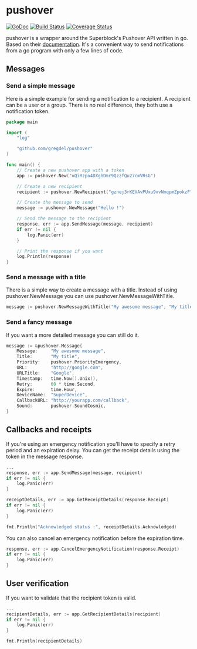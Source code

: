 pushover
=========

[![GoDoc](https://godoc.org/github.com/golang/gddo?status.svg)](http://godoc.org/github.com/gregdel/pushover)
[![Build Status](https://travis-ci.org/gregdel/pushover.svg?branch=master)](https://travis-ci.org/gregdel/pushover)
[![Coverage Status](https://coveralls.io/repos/gregdel/pushover/badge.svg?branch=master&service=github)](https://coveralls.io/github/gregdel/pushover?branch=master)

pushover is a wrapper around the Superblock's Pushover API written in go.
Based on their [documentation](https://pushover.net/api). It's a convenient way to send notifications from a go program with only a few lines of code.

## Messages

### Send a simple message

Here is a simple example for sending a notification to a recipient. A recipient can be a user or a group. There is no real difference, they both use a notification token.

```go
package main

import (
    "log"

    "github.com/gregdel/pushover"
)

func main() {
    // Create a new pushover app with a token
    app := pushover.New("uQiRzpo4DXghDmr9QzzfQu27cmVRsG")

    // Create a new recipient
    recipient := pushover.NewRecipient("gznej3rKEVAvPUxu9vvNnqpmZpokzF")

    // Create the message to send
    message := pushover.NewMessage("Hello !")

    // Send the message to the recipient
    response, err := app.SendMessage(message, recipient)
    if err != nil {
        log.Panic(err)
    }

    // Print the response if you want
    log.Println(response)
}
```

### Send a message with a title

There is a simple way to create a message with a title. Instead of using pushover.NewMessage you can use pushover.NewMessageWithTitle.

```go
message := pushover.NewMessageWithTitle("My awesome message", "My title")
```

### Send a fancy message

If you want a more detailed message you can still do it.

```go
message := &pushover.Message{
    Message:     "My awesome message",
    Title:       "My title",
    Priority:    pushover.PriorityEmergency,
    URL:         "http://google.com",
    URLTitle:    "Google",
    Timestamp:   time.Now().Unix(),
    Retry:       60 * time.Second,
    Expire:      time.Hour,
    DeviceName:  "SuperDevice",
    CallbackURL: "http://yourapp.com/callback",
    Sound:       pushover.SoundCosmic,
}
```

## Callbacks and receipts

If you're using an emergency notification you'll have to specify a retry period and an expiration delay. You can get the receipt details using the token in the message response.


```go
...
response, err := app.SendMessage(message, recipient)
if err != nil {
    log.Panic(err)
}

receiptDetails, err := app.GetReceiptDetails(response.Receipt)
if err != nil {
    log.Panic(err)
}

fmt.Println("Acknowledged status :", receiptDetails.Acknowledged)
```

You can also cancel an emergency notification before the expiration time.

```go
response, err := app.CancelEmergencyNotification(response.Receipt)
if err != nil {
    log.Panic(err)
}
```

## User verification

If you want to validate that the recipient token is valid.

```go
...
recipientDetails, err := app.GetRecipientDetails(recipient)
if err != nil {
    log.Panic(err)
}

fmt.Println(recipientDetails)
```
